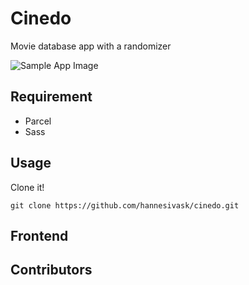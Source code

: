 # Cinedo

Movie database app with a randomizer

![Sample App Image](./src/img/screenshot.png)

## Requirement

- Parcel
- Sass

## Usage

Clone it!

```
git clone https://github.com/hannesivask/cinedo.git
```

## Frontend

## Contributors
